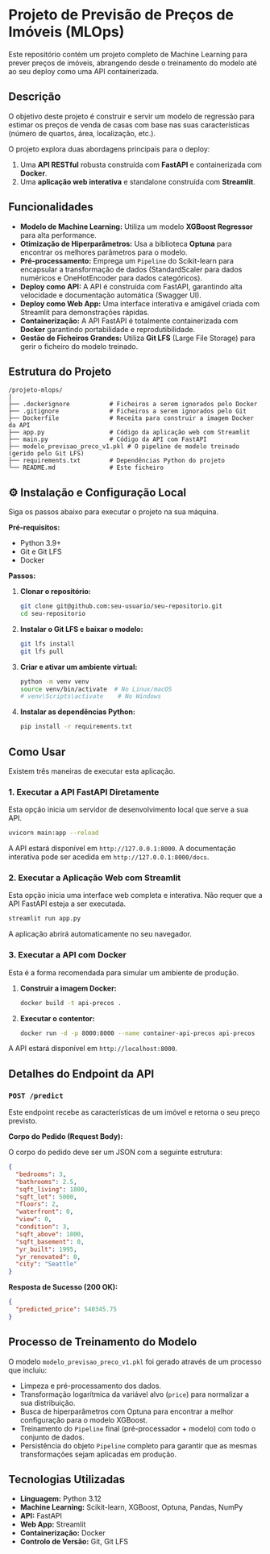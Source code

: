 #  Projeto de Previsão de Preços de Imóveis (MLOps)

Este repositório contém um projeto completo de Machine Learning para prever preços de imóveis, abrangendo desde o treinamento do modelo até ao seu deploy como uma API containerizada.

##  Descrição

O objetivo deste projeto é construir e servir um modelo de regressão para estimar os preços de venda de casas com base nas suas características (número de quartos, área, localização, etc.).

O projeto explora duas abordagens principais para o deploy:
1.  Uma **API RESTful** robusta construída com **FastAPI** e containerizada com **Docker**.
2.  Uma **aplicação web interativa** e standalone construída com **Streamlit**.

##  Funcionalidades

-   **Modelo de Machine Learning:** Utiliza um modelo **XGBoost Regressor** para alta performance.
-   **Otimização de Hiperparâmetros:** Usa a biblioteca **Optuna** para encontrar os melhores parâmetros para o modelo.
-   **Pré-processamento:** Emprega um `Pipeline` do Scikit-learn para encapsular a transformação de dados (StandardScaler para dados numéricos e OneHotEncoder para dados categóricos).
-   **Deploy como API:** A API é construída com FastAPI, garantindo alta velocidade e documentação automática (Swagger UI).
-   **Deploy como Web App:** Uma interface interativa e amigável criada com Streamlit para demonstrações rápidas.
-   **Containerização:** A API FastAPI é totalmente containerizada com **Docker** garantindo portabilidade e reprodutibilidade.
-   **Gestão de Ficheiros Grandes:** Utiliza **Git LFS** (Large File Storage) para gerir o ficheiro do modelo treinado.

##  Estrutura do Projeto

```
/projeto-mlops/
|
├── .dockerignore           # Ficheiros a serem ignorados pelo Docker
├── .gitignore              # Ficheiros a serem ignorados pelo Git
├── Dockerfile              # Receita para construir a imagem Docker da API
├── app.py                  # Código da aplicação web com Streamlit
├── main.py                 # Código da API com FastAPI
├── modelo_previsao_preco_v1.pkl # O pipeline de modelo treinado (gerido pelo Git LFS)
├── requirements.txt        # Dependências Python do projeto
└── README.md               # Este ficheiro
```

## ⚙ Instalação e Configuração Local

Siga os passos abaixo para executar o projeto na sua máquina.

**Pré-requisitos:**
* Python 3.9+
* Git e Git LFS
* Docker 

**Passos:**

1.  **Clonar o repositório:**
    ```bash
    git clone git@github.com:seu-usuario/seu-repositorio.git
    cd seu-repositorio
    ```

2.  **Instalar o Git LFS e baixar o modelo:**
    ```bash
    git lfs install
    git lfs pull
    ```

3.  **Criar e ativar um ambiente virtual:**
    ```bash
    python -m venv venv
    source venv/bin/activate  # No Linux/macOS
    # venv\Scripts\activate    # No Windows
    ```

4.  **Instalar as dependências Python:**
    ```bash
    pip install -r requirements.txt
    ```

##  Como Usar

Existem três maneiras de executar esta aplicação.

### 1. Executar a API FastAPI Diretamente

Esta opção inicia um servidor de desenvolvimento local que serve a sua API.

```bash
uvicorn main:app --reload
```
A API estará disponível em `http://127.0.0.1:8000`. A documentação interativa pode ser acedida em `http://127.0.0.1:8000/docs`.

### 2. Executar a Aplicação Web com Streamlit

Esta opção inicia uma interface web completa e interativa. Não requer que a API FastAPI esteja a ser executada.

```bash
streamlit run app.py
```
A aplicação abrirá automaticamente no seu navegador.

### 3. Executar a API com Docker

Esta é a forma recomendada para simular um ambiente de produção.

1.  **Construir a imagem Docker:**
    ```bash
    docker build -t api-precos .
    ```

2.  **Executar o contentor:**
    ```bash
    docker run -d -p 8000:8000 --name container-api-precos api-precos
    ```
A API estará disponível em `http://localhost:8000`.

##  Detalhes do Endpoint da API

### `POST /predict`

Este endpoint recebe as características de um imóvel e retorna o seu preço previsto.

**Corpo do Pedido (Request Body):**

O corpo do pedido deve ser um JSON com a seguinte estrutura:

```json
{
  "bedrooms": 3,
  "bathrooms": 2.5,
  "sqft_living": 1800,
  "sqft_lot": 5000,
  "floors": 2,
  "waterfront": 0,
  "view": 0,
  "condition": 3,
  "sqft_above": 1800,
  "sqft_basement": 0,
  "yr_built": 1995,
  "yr_renovated": 0,
  "city": "Seattle"
}
```

**Resposta de Sucesso (200 OK):**

```json
{
  "predicted_price": 540345.75
}
```

##  Processo de Treinamento do Modelo

O modelo `modelo_previsao_preco_v1.pkl` foi gerado através de um processo que incluiu:
-   Limpeza e pré-processamento dos dados.
-   Transformação logarítmica da variável alvo (`price`) para normalizar a sua distribuição.
-   Busca de hiperparâmetros com Optuna para encontrar a melhor configuração para o modelo XGBoost.
-   Treinamento do `Pipeline` final (pré-processador + modelo) com todo o conjunto de dados.
-   Persistência do objeto `Pipeline` completo para garantir que as mesmas transformações sejam aplicadas em produção.

##  Tecnologias Utilizadas

-   **Linguagem:** Python 3.12
-   **Machine Learning:** Scikit-learn, XGBoost, Optuna, Pandas, NumPy
-   **API:** FastAPI
-   **Web App:** Streamlit
-   **Containerização:** Docker
-   **Controlo de Versão:** Git, Git LFS
